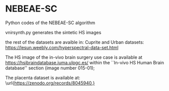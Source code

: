 # NEBEAE-SC
Python codes of the NEBEAE-SC algorithm

vnirsynth.py generates the sintetic HS images

the rest of the datasets are avaible in:
Cuprite and Urban datasets: https://lesun.weebly.com/hyperspectral-data-set.html

The HS image of the in-vivo brain surgery use case is available at https://hsibraindatabase.iuma.ulpgc.es/
within the ``In-vivo HS Human Brain database'' section (image number 015-01); 

The placenta dataset is available at: \url{https://zenodo.org/records/8045940.}  
